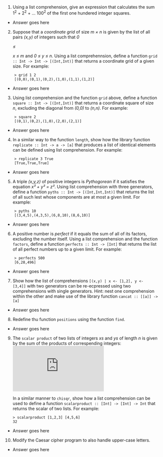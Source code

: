 1. Using a list comprehension, give an expression that calculates the sum 1<sup>2</sup> + 2<sup>2</sup> + ... 100<sup>2</sup> of the first one hundered integer squares.
  * Answer goes here

2. Suppose that a *coordinate grid* of size *m × n* is given by the list of all pairs *(x,y)* of integers such that *0 <p>&le;</p> x ≤ m* and *0 ≤ y ≤ n*. Using a list comprehennsion, define a function `grid :: Int -> Int -> [(Int,Int)]` that returns a coordinate grid of a given size. For example:
```
    > grid 1 2
    [(0,0),(0,1),(0,2),(1,0),(1,1),(1,2)]
```
  * Answer goes here

3. Using list comprehension and the function `grid` above, define a function `square :: Int -> [(Int,Int)]` that returns a coordinate square of size *n*, excluding the diagonal from *(0,0)* to *(n,n)*. For example:
```
    > square 2
    [(0,1),(0,2),(1,0),(2,0),(2,1)]
```
  * Answer goes here

4. In a similar way to the function `length`, show how the library function `replicate :: Int -> a -> [a]` that produces a list of identical elements can be defined using list comprehension. For example:
```
    > replicate 3 True
    [True,True,True]
```

  * Answer goes here

5. A triple *(x,y,z)* of positive integers is *Pythogorean* if it satisfies the equation *x² + y² = z²*. Using list comprehension with three generators, define a function `pyths :: Int -> [(Int,Int,Int)]` that returns the list of all such lest whose components are at most a given limit. For example:
```
    > pyths 10
    [(3,4,5),(4,3,5),(6,8,10),(8,6,10)]
```

  * Answer goes here

6. A positive number is *perfect* if it equals the sum of all of its factors, excluding the number itself. Using a list comprehension and the function `factors`, define a function `perfects :: Int -> [Int]` that returns the list of all perfect numbers up to a given limit. For example:
```
    > perfects 500
    [6,28,496]
```

  * Answer goes here



7. Show how the list of comprehensions `[(x,y) | x <- [1,2], y <- [3,4]]` with two generators can be re-ecpressed using two comprehensions with single generators. Hint: nest one comprehension within the other and make use of the library function `cancat :: [[a]] -> [a]`

  * Answer goes here

8. Redefine thu function `positions` using the function `find`.

  * Answer goes here

9. The `scalar product` of two lists of integers *xs* and *ys* of length *n* is given by the sum of the products of correspending integers:
   ![equation](http://www.sciweavers.org/tex2img.php?eq=%20%5Csum_%7Bi%3D0%7D%5E%7Bn-1%7D%20%7B%28xs_i%20%20%5Cast%20ys_i%20%29%7D&bc=White&fc=Black&im=png&fs=12&ff=modern&edit=0)

   In a similar manner to `chisqr`, show how a list comprehension can be used to define a function `scalarproduct :: [Int] -> [Int] -> Int` that returns the scalar of two lists. For example:
   ```
   > scalarproduct [1,2,3] [4,5,6]
   32
   ```

  * Answer goes here

10. Modify the Caesar cipher program to also handle upper-case letters.
  * Answer goes here

